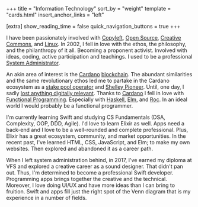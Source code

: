 +++
title = "Information Technology"
sort_by = "weight"
template = "cards.html"
insert_anchor_links = "left"

[extra]
show_reading_time = false
quick_navigation_buttons = true
+++

I have been passionately involved with
[Copyleft](https://en.wikipedia.org/wiki/Copyleft), [Open
Source](https://en.wikipedia.org/wiki/Free_and_open-source_software), [Creative
Commons](https://en.wikipedia.org/wiki/Creative_Commons), and
[Linux](https://en.wikipedia.org/wiki/Linux). In 2002, I fell in love with the
ethos, the philosophy, and the philanthropy of it all. Becoming a proponent
activist. Involved with ideas, coding, active participation and teachings. I
used to be a professional [System
Administrator](https://en.wikipedia.org/wiki/System_administrator).

An akin area of interest is the [Cardano](https://cardano.org)
[blockchain](https://en.wikipedia.org/wiki/Blockchain). The abundant
similarities and the same revolutionary ethos led me to partake in the Cardano
ecosystem as a [stake pool
operator](https://docs.cardano.org/operating-a-stake-pool/about-stake-pools/)
and [Shelley
Pioneer](https://iohk.io/en/blog/posts/2020/04/29/from-byron-to-shelley-part-one-the-testnets/).
Until, one day, I sadly [lost anything digitally
relevant](https://twitter.com/insaladaPool/status/1380087586509709312). Thanks
to [Cardano](https://www.essentialcardano.io/) I fell in love with [Functional
Programming](https://en.wikipedia.org/wiki/Functional_programming). Especially
with [Haskell](https://www.haskell.org/), [Elm](https://elm-lang.org/), and
[Roc](https://roc-lang.org/). In an ideal world I would probably be a functional
programmer.

I'm currently learning Swift and studying CS Fundamentals (DSA, Complexity,
OOP, DDD, Agile). I'd love to learn Elixir as well. Apps need a back-end and I
love to be a well-rounded and complete professional. Plus, Elixir has a great
ecosystem, community, and market opportunities. In the recent past, I've
learned HTML, CSS, JavaScript, and Elm; to make my own websites. Then
explored and abandoned it as a career path.

When I left system administration behind, in 2017, I've earned my diploma at
VFS and explored a creative career as a sound designer. That didn't pan out.
Thus, I'm determined to become a professional Swift developer. Programming apps
brings together the creative and the technical. Moreover, I love doing UI/UX
and have more ideas than I can bring to fruition. Swift and apps fill just the
right spot of the Venn diagram that is my experience in a number of fields.
